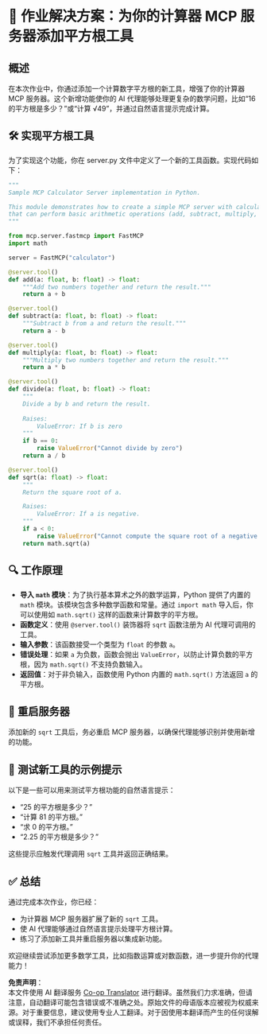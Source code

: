 <!--
CO_OP_TRANSLATOR_METADATA:
{
  "original_hash": "e9490aedc71f99bc774af57b207a7adb",
  "translation_date": "2025-07-13T21:45:16+00:00",
  "source_file": "03-GettingStarted/07-aitk/solution/README.md",
  "language_code": "zh"
}
-->
# 📘 作业解决方案：为你的计算器 MCP 服务器添加平方根工具

## 概述
在本次作业中，你通过添加一个计算数字平方根的新工具，增强了你的计算器 MCP 服务器。这个新增功能使你的 AI 代理能够处理更复杂的数学问题，比如“16 的平方根是多少？”或“计算 √49”，并通过自然语言提示完成计算。

## 🛠️ 实现平方根工具
为了实现这个功能，你在 server.py 文件中定义了一个新的工具函数。实现代码如下：

```python
"""
Sample MCP Calculator Server implementation in Python.

This module demonstrates how to create a simple MCP server with calculator tools
that can perform basic arithmetic operations (add, subtract, multiply, divide).
"""

from mcp.server.fastmcp import FastMCP
import math

server = FastMCP("calculator")

@server.tool()
def add(a: float, b: float) -> float:
    """Add two numbers together and return the result."""
    return a + b

@server.tool()
def subtract(a: float, b: float) -> float:
    """Subtract b from a and return the result."""
    return a - b

@server.tool()
def multiply(a: float, b: float) -> float:
    """Multiply two numbers together and return the result."""
    return a * b

@server.tool()
def divide(a: float, b: float) -> float:
    """
    Divide a by b and return the result.
    
    Raises:
        ValueError: If b is zero
    """
    if b == 0:
        raise ValueError("Cannot divide by zero")
    return a / b

@server.tool()
def sqrt(a: float) -> float:
    """
    Return the square root of a.

    Raises:
        ValueError: If a is negative.
    """
    if a < 0:
        raise ValueError("Cannot compute the square root of a negative number.")
    return math.sqrt(a)
```

## 🔍 工作原理

- **导入 `math` 模块**：为了执行基本算术之外的数学运算，Python 提供了内置的 `math` 模块。该模块包含多种数学函数和常量。通过 `import math` 导入后，你可以使用如 `math.sqrt()` 这样的函数来计算数字的平方根。
- **函数定义**：使用 `@server.tool()` 装饰器将 `sqrt` 函数注册为 AI 代理可调用的工具。
- **输入参数**：该函数接受一个类型为 `float` 的参数 `a`。
- **错误处理**：如果 `a` 为负数，函数会抛出 `ValueError`，以防止计算负数的平方根，因为 `math.sqrt()` 不支持负数输入。
- **返回值**：对于非负输入，函数使用 Python 内置的 `math.sqrt()` 方法返回 `a` 的平方根。

## 🔄 重启服务器
添加新的 `sqrt` 工具后，务必重启 MCP 服务器，以确保代理能够识别并使用新增的功能。

## 💬 测试新工具的示例提示
以下是一些可以用来测试平方根功能的自然语言提示：

- “25 的平方根是多少？”
- “计算 81 的平方根。”
- “求 0 的平方根。”
- “2.25 的平方根是多少？”

这些提示应触发代理调用 `sqrt` 工具并返回正确结果。

## ✅ 总结
通过完成本次作业，你已经：

- 为计算器 MCP 服务器扩展了新的 `sqrt` 工具。
- 使 AI 代理能够通过自然语言提示处理平方根计算。
- 练习了添加新工具并重启服务器以集成新功能。

欢迎继续尝试添加更多数学工具，比如指数运算或对数函数，进一步提升你的代理能力！

**免责声明**：  
本文件使用 AI 翻译服务 [Co-op Translator](https://github.com/Azure/co-op-translator) 进行翻译。虽然我们力求准确，但请注意，自动翻译可能包含错误或不准确之处。原始文件的母语版本应被视为权威来源。对于重要信息，建议使用专业人工翻译。对于因使用本翻译而产生的任何误解或误释，我们不承担任何责任。